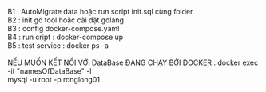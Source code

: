 B1 : AutoMigrate data hoặc run script init.sql cùng folder <br/>
B2 : init go tool hoặc cài đặt golang <br/>
B3 : config docker-compose.yaml <br/>
B4 : run cript : docker-compose up <br/>
B5 : test service : docker ps -a <br/>
<br/>
NẾU MUỐN KẾT NỐI VỚI DataBase ĐANG CHẠY BỞI DOCKER : docker exec -it "namesOfDataBase" -l <br/>
mysql -u root -p ronglong01

